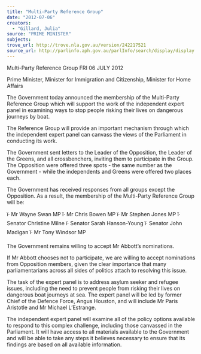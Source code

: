 ```yaml
---
title: "Multi-Party Reference Group"
date: "2012-07-06"
creators:
  - "Gillard, Julia"
source: "PRIME MINISTER"
subjects:
trove_url: http://trove.nla.gov.au/version/242217521
source_url: http://parlinfo.aph.gov.au/parlInfo/search/display/display.w3p;query=Id%3A%22media/pressrel/2645293%22
---
```


 

 

 

 

 Multi-Party Reference Group  FRI 06 JULY 2012 

 Prime Minister, Minister for Immigration and Citizenship, Minister for Home  Affairs 

 The Government today announced the membership of the Multi-Party Reference Group  which will support the work of the independent expert panel in examining ways to stop  people risking their lives on dangerous journeys by boat.  

 The Reference Group will provide an important mechanism through which the independent  expert panel can canvass the views of the Parliament in conducting its work. 

 The Government sent letters to the Leader of the Opposition, the Leader of the Greens, and  all crossbenchers, inviting them to participate in the Group. The Opposition were offered  three spots - the same number as the Government - while the independents and Greens were  offered two places each. 

 The Government has received responses from all groups except the Opposition. As a result,  the membership of the Multi-Party Reference Group will be: 

 ï· Mr Wayne Swan MP  ï· Mr Chris Bowen MP  ï· Mr Stephen Jones MP  ï· Senator Christine Milne  ï· Senator Sarah Hanson-Young  ï· Senator John Madigan  ï· Mr Tony Windsor MP 

 The Government remains willing to accept Mr Abbott’s nominations. 

 If Mr Abbott chooses not to participate, we are willing to accept nominations from  Opposition members, given the clear importance that many parliamentarians across all sides  of politics attach to resolving this issue. 

 The task of the expert panel is to address asylum seeker and refugee issues, including the  need to prevent people from risking their lives on dangerous boat journeys at sea. The expert  panel will be led by former Chief of the Defence Force, Angus Houston, and will include Mr  Paris Aristotle and Mr Michael L’Estrange. 

 The independent expert panel will examine all of the policy options available to respond to  this complex challenge, including those canvassed in the Parliament. It will have access to all  materials available to the Government and will be able to take any steps it believes necessary  to ensure that its findings are based on all available information. 

 

